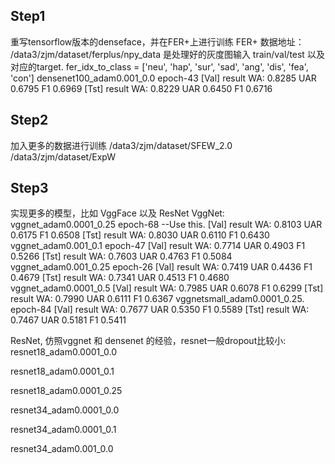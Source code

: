 ## Step1
重写tensorflow版本的denseface，并在FER+上进行训练
FER+ 数据地址：
/data3/zjm/dataset/ferplus/npy_data  是处理好的灰度图输入 train/val/test 以及 对应的target.
fer_idx_to_class = ['neu', 'hap', 'sur', 'sad', 'ang', 'dis', 'fea', 'con']
densenet100_adam0.001_0.0 epoch-43
[Val] result WA: 0.8285 UAR 0.6795 F1 0.6969
[Tst] result WA: 0.8229 UAR 0.6450 F1 0.6716

## Step2
加入更多的数据进行训练
/data3/zjm/dataset/SFEW_2.0
/data3/zjm/dataset/ExpW

## Step3
实现更多的模型，比如 VggFace 以及 ResNet
VggNet:
vggnet_adam0.0001_0.25 epoch-68 --Use this.
[Val] result WA: 0.8103 UAR 0.6175 F1 0.6508
[Tst] result WA: 0.8030 UAR 0.6110 F1 0.6430
vggnet_adam0.001_0.1 epoch-47
[Val] result WA: 0.7714 UAR 0.4903 F1 0.5266
[Tst] result WA: 0.7603 UAR 0.4763 F1 0.5084
vggnet_adam0.001_0.25 epoch-26
[Val] result WA: 0.7419 UAR 0.4436 F1 0.4679
[Tst] result WA: 0.7341 UAR 0.4513 F1 0.4680
vggnet_adam0.0001_0.5
[Val] result WA: 0.7985 UAR 0.6078 F1 0.6299
[Tst] result WA: 0.7990 UAR 0.6111 F1 0.6367
vggnetsmall_adam0.0001_0.25. epoch-84
[Val] result WA: 0.7677 UAR 0.5350 F1 0.5589
[Tst] result WA: 0.7467 UAR 0.5181 F1 0.5411

ResNet, 仿照vggnet 和 densenet 的经验，resnet一般dropout比较小:
resnet18_adam0.0001_0.0

resnet18_adam0.0001_0.1

resnet18_adam0.0001_0.25

resnet34_adam0.0001_0.0

resnet34_adam0.0001_0.1

resnet34_adam0.001_0.0